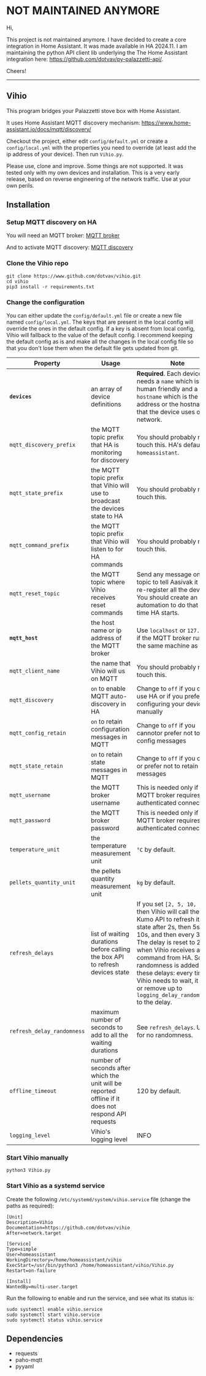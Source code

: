 # NOT MAINTAINED ANYMORE

Hi, 

This project is not maintained anymore. I have decided to create a core integration in Home Assistant. It was made available in HA 2024.11. I am maintaining the python API client lib underlying the The Home Assistant integration here: https://github.com/dotvav/py-palazzetti-api/.

Cheers!

---

## Vihio

This program bridges your Palazzetti stove box with Home Assistant.

It uses Home Assistant MQTT discovery mechanism: https://www.home-assistant.io/docs/mqtt/discovery/ 

Checkout the project, either edit ```config/default.yml``` or create a ```config/local.yml``` with the properties you need to override (at least add the ip address of your device). Then run ```Vihio.py```.

Please use, clone and improve. Some things are not supported. It was tested only with my own devices and installation. This is a very early release, based on reverse engineering of the network traffic. Use at your own perils.

## Installation

### Setup MQTT discovery on HA
You will need an MQTT broker: [MQTT broker](https://www.home-assistant.io/docs/mqtt/broker/)

And to activate MQTT discovery: [MQTT discovery](https://www.home-assistant.io/docs/mqtt/discovery/)

### Clone the Vihio repo
```
git clone https://www.github.com/dotvav/vihio.git
cd vihio
pip3 install -r requirements.txt
```

### Change the configuration
You can either update the ```config/default.yml``` file or create a new file named ```config/local.yml```. The keys that are present in the local config will override the ones in the default config. If a key is absent from local config, Vihio will fallback to the value of the default config. I recommend keeping the default config as is and make all the changes in the local config file so that you don't lose them when the default file gets updated from git.

Property | Usage | Note
--- | --- | ---
**`devices`** | an array of device definitions | **Required**. Each device needs a `name` which is human friendly and a `hostname` which is the ip address or the hostname that the device uses on the network.   
`mqtt_discovery_prefix` | the MQTT topic prefix that HA is monitoring for discovery | You should probably not touch this. HA's default is `homeassistant`. 
`mqtt_state_prefix` | the MQTT topic prefix that Vihio will use to broadcast the devices state to HA | You should probably not touch this.
`mqtt_command_prefix` | the MQTT topic prefix that Vihio will listen to for HA commands | You should probably not touch this.
`mqtt_reset_topic` | the MQTT topic where Vihio receives reset commands | Send any message on this topic to tell Aasivak it must re-register all the devices. You should create an automation to do that every time HA starts.
**`mqtt_host`** | the host name or ip address of the MQTT broker | Use `localhost` or `127.0.0.1` if the MQTT broker runs on the same machine as Vihio.
`mqtt_client_name` | the name that Vihio will us on MQTT | You should probably not touch this.
`mqtt_discovery` | `on` to enable MQTT auto-discovery in HA | Change to `off` if you don't use HA or if you prefer configuring your devices manually 
`mqtt_config_retain` | `on` to retain configuration messages in MQTT | Change to `off` if you cannotor prefer not to retain config messages
`mqtt_state_retain` | `on` to retain state messages in MQTT | Change to `off` if you cannot or prefer not to retain state messages
`mqtt_username` | the MQTT broker username | This is needed only if the MQTT broker requires an authenticated connection.
`mqtt_password` | the MQTT broker password | This is needed only if the MQTT broker requires an authenticated connection.
`temperature_unit` | the temperature measurement unit | `°C` by default.
`pellets_quantity_unit` | the pellets quantity measurement unit | `kg` by default.
`refresh_delays` | list of waiting durations before calling the box API to refresh devices state | If you set `[2, 5, 10, 30]` then Vihio will call the Hi-Kumo API to refresh its state after 2s, then 5s, then 10s, and then every 30s. The delay is reset to 2s when Vihio receives a command from HA. Some randomness is added to these delays: every time Vihio needs to wait, it adds or remove up to `logging_delay_randomness/2` to the delay. 
`refresh_delay_randomness` | maximum number of seconds to add to all the waiting durations | See `refresh_delays`. Use `0` for no randomness.
`offline_timeout` | number of seconds after which the unit will be reported offline if it does not respond API requests | 120 by default.
`logging_level` | Vihio's logging level | INFO


### Start Vihio manually
```
python3 Vihio.py
```

### Start Vihio as a systemd service
Create the following ```/etc/systemd/system/vihio.service``` file (change the paths as required):

```
[Unit]
Description=Vihio
Documentation=https://github.com/dotvav/vihio
After=network.target

[Service]
Type=simple
User=homeassistant
WorkingDirectory=/home/homeassistant/vihio
ExecStart=/usr/bin/python3 /home/homeassistant/vihio/Vihio.py
Restart=on-failure

[Install]
WantedBy=multi-user.target
```

Run the following to enable and run the service, and see what its status is:
```
sudo systemctl enable vihio.service
sudo systemctl start vihio.service
sudo systemctl status vihio.service
```

## Dependencies

- requests
- paho-mqtt
- pyyaml


